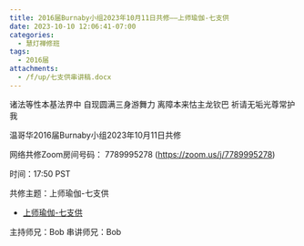 ```yaml
---
title: 2016届Burnaby小组2023年10月11日共修——上师瑜伽-七支供
date: 2023-10-10 12:06:41-07:00
categories:
  - 慧灯禅修班
tags:
  - 2016届
attachments:
  - /f/up/七支供串讲稿.docx
---
```

诸法等性本基法界中 自现圆满三身游舞力 离障本来怙主龙钦巴 祈请无垢光尊常护我

温哥华2016届Burnaby小组2023年10月11日共修

网络共修Zoom房间号码： 7789995278 (<https://zoom.us/j/7789995278>)

时间：17:50 PST

共修主题：上师瑜伽-七支供
* [上师瑜伽-七支供](/f/up/七支供串讲稿.docx)


主持师兄：Bob 
串讲师兄：Bob 
